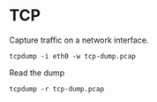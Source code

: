 # TCP

Capture traffic on a network interface. 

```
tcpdump -i eth0 -w tcp-dump.pcap
```

Read the dump

```
tcpdump -r tcp-dump.pcap
```



